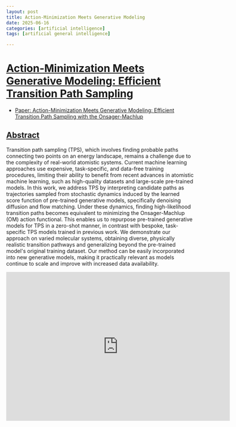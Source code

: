```yaml
---
layout: post
title: Action-Minimization Meets Generative Modeling 
date: 2025-06-16
categories: [artificial intelligence]
tags: [artificial general intelligence]

---
```


# [Action-Minimization Meets Generative Modeling: Efficient Transition Path Sampling](https://www.youtube.com/watch?v=YAWo8gKi7b4) 

* [Paper: Action-Minimization Meets Generative Modeling: Efficient Transition Path Sampling with the Onsager-Machlup](https://arxiv.org/abs/2504.18506)


## [Abstract](https://notebooklm.google.com/notebook/dec335a9-db0c-4df7-9f60-2408b584cbdd/audio)


Transition path sampling (TPS), which involves finding probable paths connecting two points on an energy landscape, remains a challenge due to the complexity of real-world atomistic systems. Current machine learning approaches use expensive, task-specific, and data-free training procedures, limiting their ability to benefit from recent advances in atomistic machine learning, such as high-quality datasets and large-scale pre-trained models. In this work, we address TPS by interpreting candidate paths as trajectories sampled from stochastic dynamics induced by the learned score function of pre-trained generative models, specifically denoising diffusion and flow matching. Under these dynamics, finding high-likelihood transition paths becomes equivalent to minimizing the Onsager-Machlup (OM) action functional. This enables us to repurpose pre-trained generative models for TPS in a zero-shot manner, in contrast with bespoke, task-specific TPS models trained in previous work. We demonstrate our approach on varied molecular systems, obtaining diverse, physically realistic transition pathways and generalizing beyond the pre-trained model's original training dataset. Our method can be easily incorporated into new generative models, making it practically relevant as models continue to scale and improve with increased data availability.

<iframe width="600" height="400" src="https://www.youtube.com/embed/YAWo8gKi7b4?si=ETVuXtlzGhdf5DBh" title="YouTube video player" frameborder="0" allow="accelerometer; autoplay; clipboard-write; encrypted-media; gyroscope; picture-in-picture; web-share" referrerpolicy="strict-origin-when-cross-origin" allowfullscreen></iframe>